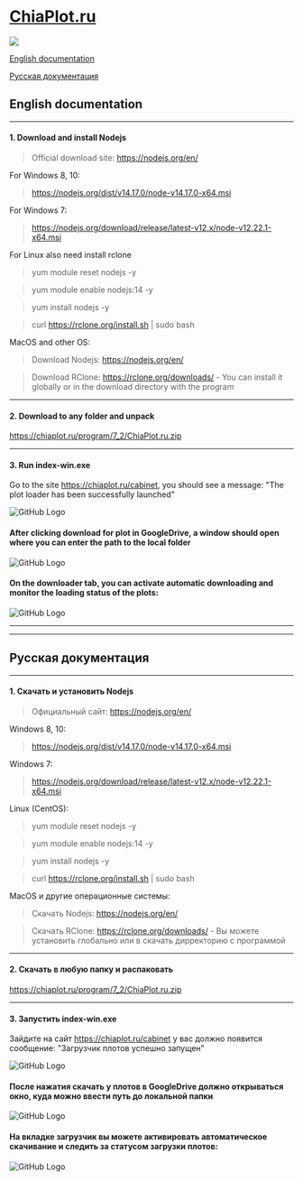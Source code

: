 # [ChiaPlot.ru](https://chiaplot.ru)
![](https://img.shields.io/badge/Version-7.2-blue)

[English documentation](#English-documentation)

[Русская документация](#Русская-документация)

## English documentation

____

#### 1. Download and install Nodejs


> Official download site: https://nodejs.org/en/


For Windows 8, 10: 
> https://nodejs.org/dist/v14.17.0/node-v14.17.0-x64.msi


For Windows 7: 
> https://nodejs.org/download/release/latest-v12.x/node-v12.22.1-x64.msi


For Linux also need install rclone 
> yum module reset nodejs -y

> yum module enable nodejs:14 -y

> yum install nodejs -y

> curl https://rclone.org/install.sh | sudo bash


MacOS and other OS:
> Download Nodejs: https://nodejs.org/en/

> Download RClone: https://rclone.org/downloads/ - You can install it globally or in the download directory with the program

____

#### 2. Download to any folder and unpack

https://chiaplot.ru/program/7_2/ChiaPlot.ru.zip

____

#### 3. Run index-win.exe

Go to the site https://chiaplot.ru/cabinet, you should see a message: "The plot loader has been successfully launched"

![GitHub Logo](/images/downloader_enable_en.jpg)


#### After clicking download for plot in GoogleDrive, a window should open where you can enter the path to the local folder

![GitHub Logo](/images/patch_en.jpg)


#### On the downloader tab, you can activate automatic downloading and monitor the loading status of the plots:

![GitHub Logo](/images/downloader_en.jpg) 

____

____


## Русская документация

____

#### 1. Скачать и установить Nodejs

> Официальный сайт: https://nodejs.org/en/


Windows 8, 10: 
> https://nodejs.org/dist/v14.17.0/node-v14.17.0-x64.msi


Windows 7: 
> https://nodejs.org/download/release/latest-v12.x/node-v12.22.1-x64.msi


Linux (CentOS): 
> yum module reset nodejs -y

> yum module enable nodejs:14 -y

> yum install nodejs -y

> curl https://rclone.org/install.sh | sudo bash


MacOS и другие операционные системы:
> Скачать Nodejs: https://nodejs.org/en/

> Скачать RClone: https://rclone.org/downloads/ - Вы можете установить глобально или в скачать дирректорию с программой

____

#### 2. Скачать в любую папку и распаковать

https://chiaplot.ru/program/7_2/ChiaPlot.ru.zip

____

#### 3. Запустить index-win.exe

Зайдите на сайт https://chiaplot.ru/cabinet у вас должно появится сообщение: "Загрузчик плотов успешно запущен"

![GitHub Logo](/images/downloader_enable_ru.jpg)


#### После нажатия скачать у плотов в GoogleDrive должно открываться окно, куда можно ввести путь до локальной папки

![GitHub Logo](/images/patch_ru.jpg)


#### На вкладке загрузчик вы можете активировать автоматическое скачивание и следить за статусом загрузки плотов:

![GitHub Logo](/images/downloader_ru.jpg)
